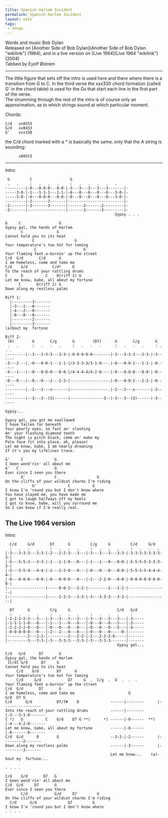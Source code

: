 ```yaml
---
title: Spanish Harlem Incident
permalink: Spanish Harlem Incident
layout: wiki
tags:
 - Songs
---
```


Words and music Bob Dylan  
Released on [Another Side of Bob
Dylan](Another Side of Bob Dylan "wikilink") (1964), and in a live
version on [Live 1964](Live 1964 "wikilink") (2004)  
Tabbed by Eyolf Østrem

* * * * *

The little figure that sets off the intro is used here and there where
there is a transition from G to C. In the third verse the xxx330 chord
formation (called G' in the chord table) is used for the Gs that start
each line in the first part of the verse.  
The strumming through the rest of the intro is of course only an
approximation, as to which strings sound at which particular moment.

Chords:

    C/d   xx0553
    G/d   xx0433
    G'    xxx330

the C/d chord marked with a \* is basically the same, only that the A
string is sounding:

          x00553

* * * * *

Intro:

     G         C                 G
     .   .     :   .   .   .     :   .   .   .   .   .
    ---------|-0---0-0-0---0-0-|-3---3---3---3---3-------|-
    -----3-0-|-1---1-1-1---1-1-|-0---0---0---0---0---3-0-|-
    -----3-0-|-0---0-0-0---0-0-|-0---0---0---0---0---3-0-|-
    ---------|-2-------2-------|-------------------------|-
    -2-------|-3-------3-------|-------2-------2---------|-
    -3-------|-----------------|-------3-------3---------|-
                                                     Gypsy . . .

    G     C                 G
    Gypsy gal, the hands of Harlem
           C               G
    Cannot hold you to its heat
                C                  G
    Your temperature's too hot for taming
                 C                     G
    Your flaming feet a-burnin' up the street
    C/d  G/d       C/d      G
    I am homeless, come and take me
    C/d    G/d           C/d*     D
    To the reach of your rattling drums
    C      G          C    D(riff 1) G
    Let me know, babe, all about my fortune
          C       D(riff 2) G
    Down along my restless palms

    Riff 1:
      |---------3-------
      |-3---1---0-------
      |-4---2---0-------
      |-0---0---0-------
      |---------2-------
      |---------3-------
    (a)bout my  fortune

    Riff 2:
     (D)        G       C/g       G        (D7)      G       C/g       G
     .   .      :   .   .   .     :   .   .   .      :   .   .   .     : . . .
    ---------|--3---3-3-3---3-3-|-0-0-0-0-0--------|-3---3-3-3---3-3-|-3------
    -3---2---|.-0---0-0-1---1-1-|/3-3-3-3/3-1-0---.|-0---0-0-1---1-1-|-0------
    -4---1---|--0---0-0-0---0-0-|/4-4-4-4/4-2-0----|-0---0-0-0---0-0-|-0------
    -0---0---|--0---0---2---2-2-|------------------|-0---0-0-2---2-2-|-0------
    ---------|.-2---2---x-------|-----------------.|-2---2---x-------|-2------
    ---------|--3---3--(3)------|---------------3--|-3---3--(3)------|-3------
                                                                              Gypsy...

    Gypsy gal, you got me swallowed
    I have fallen far beneath
    Your pearly eyes, so fast an' slashing
    An' your flashing diamond teeth
    The night is pitch black, come an' make my
    Pale face fit into place, ah, please!
    Let me know, babe, I am nearly drowning
    If it's you my lifelines trace.

    G'     C              G
    I been wond'rin' all about me
    G'   C                G
    Ever since I seen you there
           G'             C                  G
    On the cliffs of your wildcat charms I'm riding
                G'              C          G
    I know I'm 'round you but I don't know where
    You have slayed me, you have made me
    I got to laugh halfways off my heels
    I got to know, babe, will you surround me
    So I can know if I'm really real.

<h2 class="songversion">
The Live 1964 version

</h2>
Intro:

      C/d     G/d       D7      G         C/g     G         C/d     G/d
      :   .   .   .     :   .   .   .     :   .   .   .     :   .   .   .
    |-3---3-3-3---3-3-|-2---2-2-3---3---|-3---3---3---3-3-|-3-3-3-3-3-3-3-3-|
    |-5---5-5-3---3-3-|-1---1-1-0---0---|-1---1---0---0-0-|-5-5-5-5-3-3-3-3-|
    |-5---5-5-4---4-4-|-2---2-2-0---0---|-0---0---0---0-0-|-5-5-5-5-4-4-4-4-|
    |-0---0-0-0---0-0-|-0---0-0-0---0---|-2---2-2-0---0-0-|-0-0-0-0-0-0-0-0-|
    |-----------------|-----0-0-2---2-2-|---------2---2-2-|-----------------|
    |-----------------|-----2-2-3---3-3-|-3---3-3-3---3-3-|-----------------|

      D7      G         C/g     G                     C/d   G/d
      :   .   .   .     :   .   .   .     :   .   .   .     :
    |-2-2-2-2-3---3---|-3---3---3---3---|-3---3---3---3---|-3-----
    |-1-1-1-1-0---0---|-1---1---0---0---|-0---0---0---5---|-3-----
    |-2-2-2-2-0---0---|-0---0---0---0---|-0---0---0---5---|-4-----
    |-0-0-0-0-0---0---|-2---2---0---0---|-0---0---0-----0-|-------
    |---------2---2-2-|---------2---2-2-|-2---2-2-2-0-----|-------
    |---------3---3-3-|-3---3-3-3---3-3-|-3---3-3-3-------|-------
                                                      Gypsy gal...

    C/d   G/d      D7       G
    Gypsy gal, the hands of Harlem
     [C/d] G/d      D7     G
    Cannot hold you to its heat
         C/d    G/d        D7      G
    Your temperature's too hot for taming
         C/d     G/d            D7     G  .  C/g  .  G  .  .  .
    Your flaming feet a-burnin' up the street
    C/d  G/d       D7       G
    I am homeless, come and take me                        G              G/d  D7 G
    C/d      G/d           D7/f#    D              ------|--------      |-----------------
    Into the reach of your rattling drums          ------|--------      |-3---3-1-0-------
    C *)   G          C    G/d    D7 G **)      *) ------|-0------  **) |-4---4-2-0-------
    Let me know, babe, all about my fortune        ------|-0------      |-0-------0-------
    C/d  G/d      D        G                       --3-2-|-2------      |---------2-------
    Down along my restless palms                   ------|-3------      |---------3-------
                                                   Let me know...    (a)-bout my  fortune...

    . . . .

    C/d    G/d       D7   G
    I been wond'rin' all about me
    C/d  G/d     D7       G
    Ever since I seen you there
           C/d            G/d     D7         G
    On the cliffs of your wildcat charms I'm riding
      C/d      G/d              D7         G
    I know I'm 'round you but I don't know where
    . . . .

